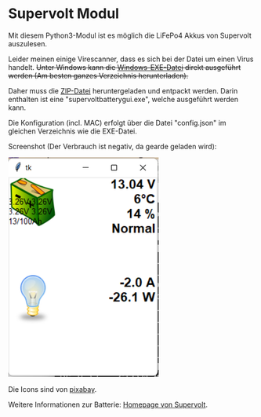# Supervolt Modul
Mit diesem Python3-Modul ist es möglich die LiFePo4 Akkus von Supervolt auszulesen.

Leider meinen einige Virescanner, dass es sich bei der Datei um einen Virus handelt.
~~Unter Windows kann die [Windows-EXE-Datei](windows-bin/) direkt ausgeführt werden (Am besten ganzes Verzeichnis herunterladen).~~

Daher muss die [ZIP-Datei](windows-bin/) heruntergeladen und entpackt werden. Darin enthalten ist eine "supervoltbatterygui.exe", welche ausgeführt werden kann.

Die Konfiguration (incl. MAC) erfolgt über die Datei "config.json" im gleichen Verzeichnis wie die EXE-Datei.


Screenshot (Der Verbrauch ist negativ, da gearde geladen wird):

![Bild](windows_gui.png "Beispielbild für die GUI unter Windows")

Die Icons sind von [pixabay](https://pixabay.com).

Weitere Informationen zur Batterie: [Homepage von Supervolt](https://supervolt.de/).
